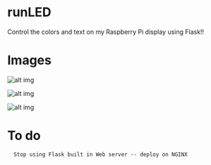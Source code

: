 # runLED

Control the colors and text on my Raspberry Pi display using Flask!!


# Images

![alt img](http://i.imgur.com/kP7z2Tt.png)
      
![alt img](http://i.imgur.com/429Vw6T.jpg)
      
![alt img](http://i.imgur.com/lkEBoSt.png)

# To do

      Stop using Flask built in Web server -- deploy on NGINX
